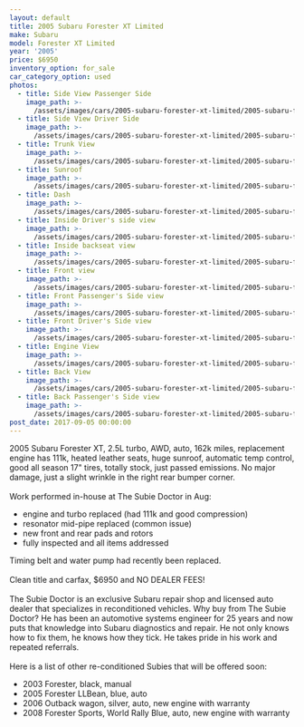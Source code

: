 ```yaml
---
layout: default
title: 2005 Subaru Forester XT Limited
make: Subaru
model: Forester XT Limited
year: '2005'
price: $6950
inventory_option: for_sale
car_category_option: used
photos:
  - title: Side View Passenger Side
    image_path: >-
      /assets/images/cars/2005-subaru-forester-xt-limited/2005-subaru-forester-xt-limited--side-p-side.jpg
  - title: Side View Driver Side
    image_path: >-
      /assets/images/cars/2005-subaru-forester-xt-limited/2005-subaru-forester-xt-limited--side-d-side.jpg
  - title: Trunk View
    image_path: >-
      /assets/images/cars/2005-subaru-forester-xt-limited/2005-subaru-forester-xt-limited--inside-trunk.jpg
  - title: Sunroof
    image_path: >-
      /assets/images/cars/2005-subaru-forester-xt-limited/2005-subaru-forester-xt-limited--inside-sun-roof.jpg
  - title: Dash
    image_path: >-
      /assets/images/cars/2005-subaru-forester-xt-limited/2005-subaru-forester-xt-limited--inside-dash.jpg
  - title: Inside Driver's side view
    image_path: >-
      /assets/images/cars/2005-subaru-forester-xt-limited/2005-subaru-forester-xt-limited--inside-d-side.jpg
  - title: Inside backseat view
    image_path: >-
      /assets/images/cars/2005-subaru-forester-xt-limited/2005-subaru-forester-xt-limited--inside-d-side-back.jpg
  - title: Front view
    image_path: >-
      /assets/images/cars/2005-subaru-forester-xt-limited/2005-subaru-forester-xt-limited--front.jpg
  - title: Front Passenger's Side view
    image_path: >-
      /assets/images/cars/2005-subaru-forester-xt-limited/2005-subaru-forester-xt-limited--front-p-side.jpg
  - title: Front Driver's Side view
    image_path: >-
      /assets/images/cars/2005-subaru-forester-xt-limited/2005-subaru-forester-xt-limited--front-d-side.jpg
  - title: Engine View
    image_path: >-
      /assets/images/cars/2005-subaru-forester-xt-limited/2005-subaru-forester-xt-limited--engine.jpg
  - title: Back View
    image_path: >-
      /assets/images/cars/2005-subaru-forester-xt-limited/2005-subaru-forester-xt-limited--back.jpg
  - title: Back Passenger's Side view
    image_path: >-
      /assets/images/cars/2005-subaru-forester-xt-limited/2005-subaru-forester-xt-limited--back-p-side.jpg
post_date: 2017-09-05 00:00:00
---
```



2005 Subaru Forester XT, 2.5L turbo, AWD, auto, 162k miles, replacement engine has 111k, heated leather seats, huge sunroof, automatic temp control, good all season 17" tires, totally stock, just passed emissions. No major damage, just a slight wrinkle in the right rear bumper corner.
<br>
<br>Work performed in-house at The Subie Doctor in Aug:

* engine and turbo replaced (had 111k and good compression)
* resonator mid-pipe replaced (common issue)
* new front and rear pads and rotors
* fully inspected and all items addressed

Timing belt and water pump had recently been replaced.
<br>
<br>Clean title and carfax, $6950 and NO DEALER FEES!
<br>
<br>The Subie Doctor is an exclusive Subaru repair shop and licensed auto dealer that specializes in reconditioned vehicles. Why buy from The Subie Doctor? He has been an automotive systems engineer for 25 years and now puts that knowledge into Subaru diagnostics and repair. He not only knows how to fix them, he knows how they tick. He takes pride in his work and repeated referrals.
<br>
<br>Here is a list of other re-conditioned Subies that will be offered soon:

* 2003 Forester, black, manual
* 2005 Forester LLBean, blue, auto
* 2006 Outback wagon, silver, auto, new engine with warranty
* 2008 Forester Sports, World Rally Blue, auto, new engine with warranty